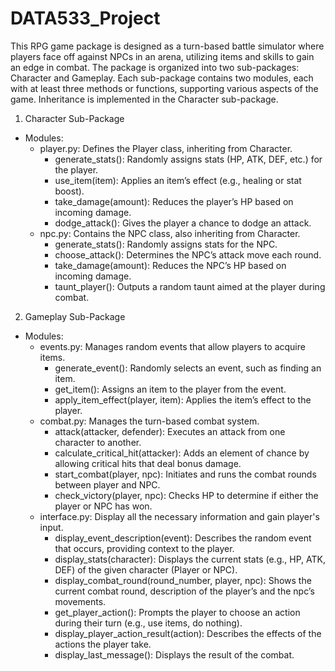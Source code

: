 # DATA533_Project

This RPG game package is designed as a turn-based battle simulator where players face off against NPCs in an arena, utilizing items and skills to gain an edge in combat. The package is organized into two sub-packages: Character and Gameplay. Each sub-package contains two modules, each with at least three methods or functions, supporting various aspects of the game. Inheritance is implemented in the Character sub-package.

1. Character Sub-Package
- Modules:
    - player.py: Defines the Player class, inheriting from Character.
        - generate_stats(): Randomly assigns stats (HP, ATK, DEF, etc.) for the player.
        - use_item(item): Applies an item’s effect (e.g., healing or stat boost).
        - take_damage(amount): Reduces the player’s HP based on incoming damage.
        - dodge_attack(): Gives the player a chance to dodge an attack.
    - npc.py: Contains the NPC class, also inheriting from Character.
        - generate_stats(): Randomly assigns stats for the NPC.
        - choose_attack(): Determines the NPC’s attack move each round.
        - take_damage(amount): Reduces the NPC’s HP based on incoming damage.
        - taunt_player(): Outputs a random taunt aimed at the player during combat.
2. Gameplay Sub-Package
- Modules:
    - events.py: Manages random events that allow players to acquire items.
        - generate_event(): Randomly selects an event, such as finding an item.
        - get_item(): Assigns an item to the player from the event.
        - apply_item_effect(player, item): Applies the item’s effect to the player.
    - combat.py: Manages the turn-based combat system.
        - attack(attacker, defender): Executes an attack from one character to another.
        - calculate_critical_hit(attacker): Adds an element of chance by allowing critical hits that deal bonus damage.
        - start_combat(player, npc): Initiates and runs the combat rounds between player and NPC.
        - check_victory(player, npc): Checks HP to determine if either the player or NPC has won.
    - interface.py: Display all the necessary information and gain player's input.
        - display_event_description(event): Describes the random event that occurs, providing context to the player.
        - display_stats(character): Displays the current stats (e.g., HP, ATK, DEF) of the given character (Player or NPC).
        - display_combat_round(round_number, player, npc): Shows the current combat round, description of the player’s and the npc’s movements.
        - get_player_action(): Prompts the player to choose an action during their turn (e.g., use items, do nothing).
        - display_player_action_result(action): Describes the effects of the actions the player take.
        - display_last_message(): Displays the result of the combat.
        